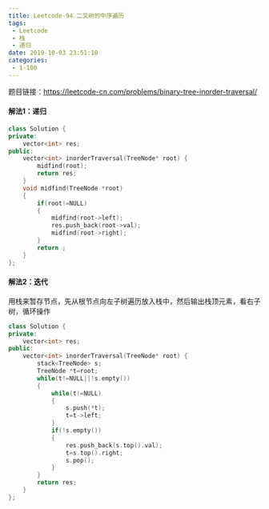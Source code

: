 ```yaml
---
title: Leetcode-94.二叉树的中序遍历
tags:
 - Leetcode
 - 栈
 - 递归
date: 2019-10-03 23:51:10
categories:
 - 1-100
---
```




题目链接：<https://leetcode-cn.com/problems/binary-tree-inorder-traversal/> 

<!--more-->

#### 解法1：递归

```c++
class Solution {
private:
    vector<int> res;
public:
    vector<int> inorderTraversal(TreeNode* root) {
        midfind(root);
        return res;
    }
    void midfind(TreeNode *root)
    {
        if(root!=NULL)
        {
            midfind(root->left);
            res.push_back(root->val);
            midfind(root->right);
        }
        return ;
    }
};
```

#### 解法2：迭代

用栈来暂存节点，先从根节点向左子树遍历放入栈中，然后输出栈顶元素，看右子树，循环操作

```c++
class Solution {
private:
    vector<int> res;
public:
    vector<int> inorderTraversal(TreeNode* root) {
        stack<TreeNode> s;
        TreeNode *t=root;
        while(t!=NULL||!s.empty())
        {
            while(t!=NULL)
            {
                s.push(*t);
                t=t->left;
            }
            if(!s.empty())
            {
                res.push_back(s.top().val);
                t=s.top().right;
                s.pop();
            }
        }
        return res;
    }
};
```

